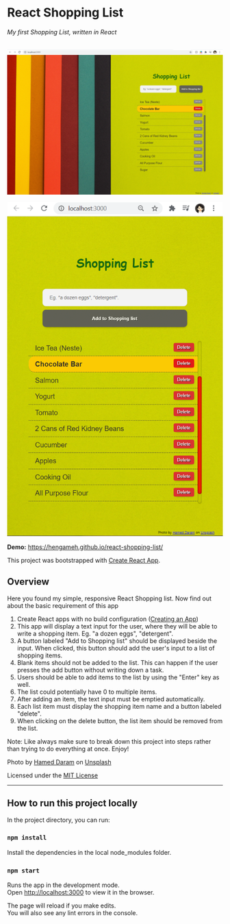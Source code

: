 # React Shopping List
###### My first Shopping List, written in React

[![Demo React Shopping List App](public/demo.png)](https://hengameh.github.io/react-shopping-list/)

[![Demo React Shopping List App](public/demo(Mobile).png)](https://hengameh.github.io/react-shopping-list/)

**Demo:** https://hengameh.github.io/react-shopping-list/

This project was bootstrapped with [Create React App](https://github.com/facebook/create-react-app).

## Overview
Here you found my simple, responsive React Shopping list. Now find out about the basic requirement of this app

1. Create React apps with no build configuration ([Creating an App](https://github.com/facebook/create-react-app#creating-an-app))
2. This app will display a text input for the user, where they will be able to write a shopping item. Eg. "a dozen eggs", "detergent".
3. A button labeled "Add to Shopping list" should be displayed beside the input. When clicked, this button should add the user's input to a list of shopping items.
4. Blank items should not be added to the list. This can happen if the user presses the add button without writing down a task.
5. Users should be able to add items to the list by using the "Enter" key as well.
6. The list could potentially have 0 to multiple items.
7. After adding an item, the text input must be emptied automatically.
8. Each list item must display the shopping item name and a button labeled "delete".
9. When clicking on the delete button, the list item should be removed from the list.

Note: Like always make sure to break down this project into steps rather than trying to do everything at once. Enjoy!

Photo by [Hamed Daram](https://unsplash.com/@hameddaram?utm_source=unsplash&utm_medium=referral&utm_content=creditCopyText) on [Unsplash](https://unsplash.com/s/photos/abstract-background?utm_source=unsplash&utm_medium=referral&utm_content=creditCopyText)

Licensed under the [MIT License](LICENSE)
____________________________________________________________________________

## How to run this project locally

In the project directory, you can run:

### `npm install`
Install the dependencies in the local node_modules folder.

### `npm start`

Runs the app in the development mode.<br />
Open [http://localhost:3000](http://localhost:3000) to view it in the browser.

The page will reload if you make edits.<br />
You will also see any lint errors in the console.

